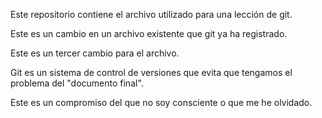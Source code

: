 Este repositorio contiene el archivo utilizado para una lección de git.

Este es un cambio en un archivo existente que git  ya ha registrado.

Este es un tercer cambio para el archivo.

Git es un sistema de control de versiones que evita que tengamos el problema del "documento final".

Este es un compromiso del que no soy consciente o que me he olvidado.